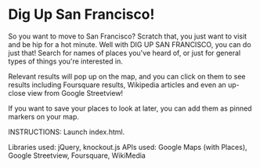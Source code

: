 # Dig Up San Francisco!
So you want to move to San Francisco? Scratch that, you just want to visit and be hip for a hot minute. Well with DIG UP SAN FRANCISCO, you can do just that! Search for names of places you've heard of, or just for general types of things you're interested in.

Relevant results will pop up on the map, and you can click on them to see results including Foursquare results, Wikipedia articles and even an up-close view from Google Streetview!

If you want to save your places to look at later, you can add them as pinned markers on your map.

INSTRUCTIONS: Launch index.html.

Libraries used: jQuery, knockout.js
APIs used: Google Maps (with Places), Google Streetview, Foursquare, WikiMedia
